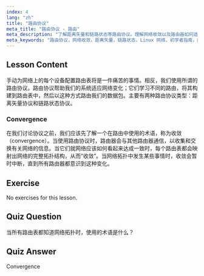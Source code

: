 ```yaml
---
index: 4
lang: "zh"
title: "路由协议"
meta_title: "路由协议 - 路由"
meta_description: "了解距离矢量和链路状态等路由协议。理解网络收敛以及路由器如何适应变化。开始您的 Linux 网络之旅！"
meta_keywords: "路由协议，网络收敛，距离矢量，链路状态，Linux 网络，初学者指南，网络教程"
---
```


## Lesson Content

手动为网络上的每个设备配置路由表将是一件痛苦的事情。相反，我们使用所谓的路由协议。路由协议帮助我们的系统适应网络变化；它们学习不同的路由，将其构建到路由表中，然后以这种方式路由我们的数据包。主要有两种路由协议类型：距离矢量协议和链路状态协议。

### Convergence

在我们讨论协议之前，我们应该先了解一个在路由中使用的术语，称为收敛（convergence）。当使用路由协议时，路由器会与其他路由器通信，以收集和交换有关网络的信息。当它们就网络应该如何看起来达成一致时，每个路由表都会映射出网络的完整拓扑结构，从而“收敛”。当网络拓扑中发生某些事情时，收敛会暂时中断，直到所有路由器都意识到这种变化。

## Exercise

No exercises for this lesson.

## Quiz Question

当所有路由表都知道网络拓扑时，使用的术语是什么？

## Quiz Answer

Convergence
